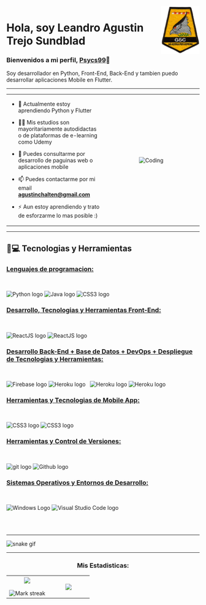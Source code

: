 <img src="Read.me/Psycs99.png" width="100px" align="right">
<h1>Hola, soy Leandro Agustin Trejo Sundblad</h1>

<p align="center">
  <h3 align="left">Bienvenidos a mi perfil, <a href="https://github.com/Psycs99">Psycs99</a>👋</h3>
</p>
<p>Soy desarrollador en Python, Front-End, Back-End y tambien puedo desarrollar aplicaciones Mobile en Flutter.</p>

---------

<table align="center">
<tr border="none">
<td width="50%" align="left">
  
- 🌱 Actualmente estoy aprendiendo Python y Flutter

- 🧑‍🎓 Mis estudios son mayoritariamente autodidactas o de plataformas de e-learning como Udemy

- 💬 Puedes consultarme por desarrollo de paguinas web o aplicaciones mobile

- 📫 Puedes contactarme por mi email **agustinchalten@gmail.com**
  
- ⚡ Aun estoy aprendiendo y trato de esforzarme lo mas posible :)

</td>
<td width="50%" align="center">

  <img align="center" alt="Coding" width="450" src="https://repository-images.githubusercontent.com/588181932/e36ec678-7984-4cdd-8e4c-a3932772ff8e">

  
  </td>
</tr>
</table>

---------

## 🚀💻 Tecnologias y Herramientas

### <u> Lenguajes de programacion: </u>

<br>

<span><img src = "https://img.shields.io/badge/Python-FFD43B?style=for-the-badge&logo=python&logoColor=blue" alt="Python logo"  title="Python" height="25"/>
<img src = "https://img.shields.io/badge/Java-ED8B00?style=for-the-badge&logo=java&logoColor=white" alt="Java logo"  title="Java" height="25"/>
<span><img src="https://img.shields.io/badge/C%2B%2B-00599C?style=for-the-badge&logo=c%2B%2B&logoColor=white" alt="CSS3 logo" title="CSS3" height="25" /><span>

### <u> Desarrollo, Tecnologias y Herramientas Front-End: </u>

<br>

<span><img src="https://img.shields.io/badge/HTML5-E34F26?style=for-the-badge&logo=html5&logoColor=white" alt="ReactJS logo" title="ReactJS" height="25" />
<span><img src="https://img.shields.io/badge/CSS3-1572B6?style=for-the-badge&logo=css3&logoColor=white" alt="ReactJS logo" title="ReactJS" height="25" />

### <u> Desarrollo Back-End + Base de Datos + DevOps + Despliegue de Tecnologias y Herramientas: </u>

<br>

<span><img src="https://img.shields.io/badge/firebase-ffca28?style=for-the-badge&logo=firebase&logoColor=black" alt="Firebase logo" title="Firebase" height="25"/>
<span><img src="https://img.shields.io/badge/Heroku-430098?style=for-the-badge&logo=heroku&logoColor=white" alt="Heroku logo" title="Heroku" height="25"/></span>
&nbsp;
<span><img src="https://img.shields.io/badge/MySQL-00000F?style=for-the-badge&logo=mysql&logoColor=white" alt="Heroku logo" title="Heroku" height="25"/></span>
<span><img src="https://img.shields.io/badge/Flask-000000?style=for-the-badge&logo=flask&logoColor=white" alt="Heroku logo" title="Heroku" height="25"/></span>

### <u> Herramientas y Tecnologias de Mobile App: </u>

<br>

<span><img src="https://img.shields.io/badge/Dart-0175C2?style=for-the-badge&logo=dart&logoColor=white" alt="CSS3 logo" title="CSS3" height="25" />
<span><img src="https://img.shields.io/badge/Flutter-02569B?style=for-the-badge&logo=flutter&logoColor=white" alt="CSS3 logo" title="CSS3" height="25" />


### <u> Herramientas y Control de Versiones:</u>

<br>

<span><img src="https://img.shields.io/badge/GIT-E44C30?style=for-the-badge&logo=git&logoColor=white" alt="git logo" title="Git" height="25" />
<span><img src="https://img.shields.io/badge/GitHub-100000?style=for-the-badge&logo=github&logoColor=white" alt="Github logo" title="Github" height="25" />

### <u> Sistemas Operativos y Entornos de Desarrollo:</u>

<br>

<span><img src = "https://img.shields.io/badge/Windows-0078D6?style=for-the-badge&logo=windows&logoColor=white" alt="Windows Logo"  title="Windows" height="25"/>
<span><img src="https://img.shields.io/badge/VSCode-0078D4?style=for-the-badge&logo=visual%20studio%20code&logoColor=white" alt="Visual Studio Code logo" title="Visual Studio Code" height="25" />

<br>
<br>

---------

![snake gif](https://github.com/Psycs99/Psycs99/blob/output/github-contribution-grid-snake.gif)

---------

<h3 align="center">Mis Estadisticas:</h3>
<p align="center">
<table align="center">
<tr border="none">
<td width="50%" align="center">
  
  <img  align="center"  src="https://github-readme-stats.vercel.app/api?username=Psycs99&theme=dark&show_icons=true&count_private=true" />
  <br></br>
  <img  title="🔥 Get streak stats for your profile at git.io/streak-stats" alt="Mark streak" src="https://github-readme-streak-stats.herokuapp.com/?user=Psycs99&theme=dark&hide_border=false" /> 
</td>
<td width="50%" align="center">

  <img  align="center"  src="https://github-readme-stats.anuraghazra1.vercel.app/api/top-langs/?username=Psycs99&theme=dark&hide_border=false&no-bg=true&no-frame=true&langs_count=10"/>
  
  </td>
</tr>
</table>
